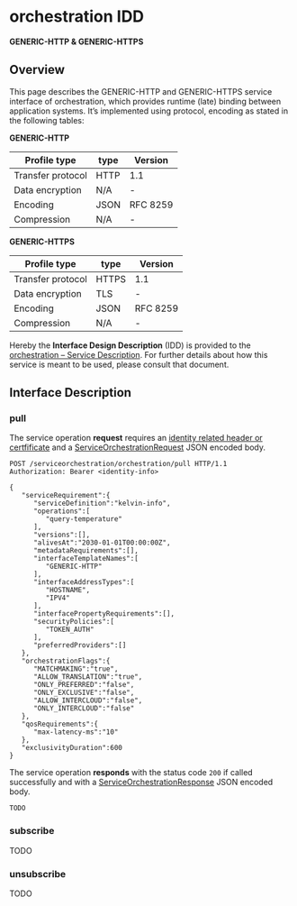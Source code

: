 # orchestration IDD
**GENERIC-HTTP & GENERIC-HTTPS**

## Overview

This page describes the GENERIC-HTTP and GENERIC-HTTPS service interface of orchestration, which provides runtime (late) binding between application systems. It’s implemented using protocol, encoding as stated in the
following tables:

**GENERIC-HTTP**

Profile type | type | Version
--- | --- | ---
Transfer protocol | HTTP | 1.1
Data encryption | N/A | -
Encoding | JSON | RFC 8259
Compression | N/A | -

**GENERIC-HTTPS**

Profile type | type | Version
--- | --- | ---
Transfer protocol | HTTPS | 1.1
Data encryption | TLS | -
Encoding | JSON | RFC 8259
Compression | N/A | -

Hereby the **Interface Design Description** (IDD) is provided to the [orchestration – Service Description](../../assets/sd/5_0_0/orchestration_sd.pdf). For further details about how this service is meant to be used, please consult that document.

## Interface Description

### pull

The service operation **request** requires an [identity related header or certfificate](../authentication_policy.md/#http) and a [ServiceOrchestrationRequest](../data-models/service-orchestration-request.md)
JSON encoded body.

```
POST /serviceorchestration/orchestration/pull HTTP/1.1
Authorization: Bearer <identity-info>

{
   "serviceRequirement":{
      "serviceDefinition":"kelvin-info",
      "operations":[
         "query-temperature"
      ],
      "versions":[],
      "alivesAt":"2030-01-01T00:00:00Z",
      "metadataRequirements":[],
      "interfaceTemplateNames":[
         "GENERIC-HTTP"
      ],
      "interfaceAddressTypes":[
         "HOSTNAME",
         "IPV4"
      ],
      "interfacePropertyRequirements":[],
      "securityPolicies":[
         "TOKEN_AUTH"
      ],
      "preferredProviders":[]
   },
   "orchestrationFlags":{
      "MATCHMAKING":"true",
      "ALLOW_TRANSLATION":"true",
      "ONLY_PREFERRED":"false",
      "ONLY_EXCLUSIVE":"false",
      "ALLOW_INTERCLOUD":"false",
      "ONLY_INTERCLOUD":"false"
   },
   "qosRequirements":{
      "max-latency-ms":"10"
   },
   "exclusivityDuration":600
}
```

The service operation **responds** with the status code `200` if called successfully and with a [ServiceOrchestrationResponse](../data-models/service-orchestraion-response.md) JSON encoded body.

```
TODO
```

### subscribe

TODO

### unsubscribe

TODO